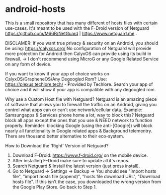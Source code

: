 # android-hosts
This is a small repository that has many different of hosts files with certain use-cases. It's meant to be used with the F-Droid version of Netguard https://github.com/M66B/NetGuard | https://www.netguard.me .

DISCLAMER: If you want true privacy & security on an Android, you should be using: https://calyxos.org/
No configuration of Netguard will provide more protection for Android then CalyxOS can provide using its build in firewall.
-> I don't recommend using MicroG or any Google Related Service on any form of device.

If you want to know if your app of choice works on CalyxOS/GrapheneOS/Any Degoogled Rom?
Use: https://plexus.techlore.tech/ - Provided by Techlore. 
Search your app of choice and it will show if your app is compatible with any degoogled rom.

Why use a Custom Host file with Netguard?
Netguard is an amazing piece of software that allows you to firewall the traffic on an Android, giving you control what apps can or can't use network/cellular data.
Example: Samsungapps & Services phone home a lot, way to block this? Netguard block all apps except the ones that you use & NEED network to function properly.
Reminder: blocking Google (using the anti-[Google]) will block nearly all functionality in Google related apps & Background telementry. 
There are thousand better alternative to their eco-system. 


How to Download the 'Right' Version of Netguard?
1) Download F-Droid: https://www.f-droid.org/ on the mobile device.
2) After installing F-Droid make sure to update all it's repos.
3) Search Netguard & Install the latest version (just press install).
4) Go to Netguard -> Settings -> Backup -> You should see "import hosts file", "import hosts file (append)", "hosts file download URL", "Download hosts file".
   If this isn't the case, you downloaded the wrong version from the Google Play Store. Go back to Step 1.
